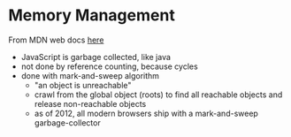 # Memory Management
From MDN web docs [here](https://developer.mozilla.org/en-US/docs/Web/JavaScript/Memory_Management)

- JavaScript is garbage collected, like java
- not done by reference counting, because cycles
- done with mark-and-sweep algorithm
  - "an object is unreachable"
  - crawl from the global object (roots) to find all reachable objects and release non-reachable objects
  - as of 2012, all modern browsers ship with a mark-and-sweep garbage-collector
